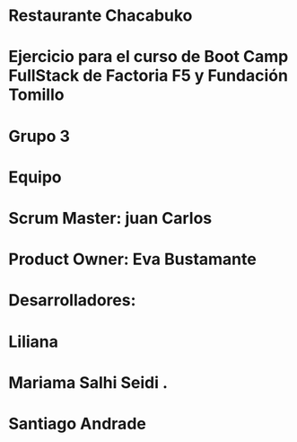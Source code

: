 # Restaurante Chacabuko
# Ejercicio para el curso de Boot Camp FullStack de Factoria F5 y Fundación Tomillo
# Grupo 3
# Equipo
# Scrum Master: juan Carlos
# Product Owner: Eva Bustamante
# Desarrolladores: 
# Liliana
# Mariama Salhi Seidi .
# Santiago Andrade